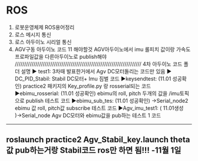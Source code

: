 # ROS
1. 로봇운영체제 ROS용어정리
2. 로스 메시지 통신
3. 로스 아두이노 시리얼 통신
4. AGV구동 아두이노 코드
11
해야할것
AGV아두이노에서 imu 롤피치 값이랑 가속도프로파일값을 
다른아두이노로 publish해야  
////////////////////////////////////////////////////////////////////
4차 아두이노 코드 폴더 설명
▶ test1: 
3차때 발표한거에서 Agv DC모터돌리는 코드만 있음
▶ DC_PID_Stabil:
Stabil DC모터+ Imu  짐벌 코드
▶keysendtest: (11.01 성공확인)
practice2 패키지의 Key_profile.py 랑 rosserial되는 코드
▶ebimu_rosserial: (11.01 성공확인)
ebimu의 roll, pitch 두개의 값을 /imu토픽으로 publish 테스트 코드
▶ebimu_sub_tes: (11.01 성공확인) →Serial_node2
ebimu 값  roll, pitch값 subscribe 테스트 코드
▶Agv_imu_test1:  ( 11.01생성 )→Serial_node
Agv  DC모터와 ebimu값을 pub하는 테스트 1 코드
-----------------------------------------------------------------------------------------
roslaunch practice2 Agv_Stabil_key.launch
theta 값 pub하는거랑 Stabil코드 ros만 하면 됨!!!
-11월 1일
-----------------------------------------------------------------------------------------
